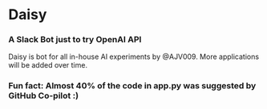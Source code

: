 # Daisy
### A Slack Bot just to try OpenAI API

Daisy is bot for all in-house AI experiments by @AJV009. More applications will be added over time.

### Fun fact: Almost 40% of the code in app.py was suggested by GitHub Co-pilot :)